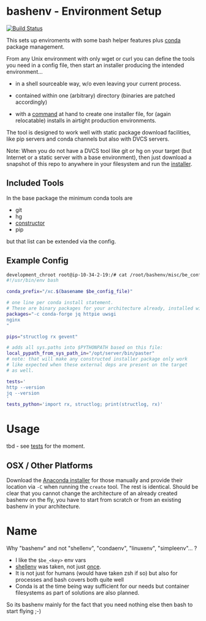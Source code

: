 # bashenv - Environment Setup

[![Build Status](https://travis-ci.org/axiros/bashenv.svg?branch=master)](https://travis-ci.org/axiros/bashenv)

This sets up enviroments with some bash helper features plus [conda](https://anaconda.org/) package management.

From any Unix environment with only wget or curl you can define the tools you
need in a config file, then start an installer producing the intended environment...

- in a shell sourceable way, w/o even leaving your current process.

- contained within one (arbitrary) directory (binaries are patched accordingly)

- with a [command][constructor] at hand to create one installer file,
  for (again relocatable) installs in airtight production environments.


The tool is designed to work well with static package download facilities, like pip servers and conda channels but also with DVCS servers.

Note: When you do not have a DVCS tool like git or hg on your target (but Internet or a static server with a base environment), then just download a snapshot of this repo to anywhere in your filesystem and run the [installer](misc/create_bashenv/create).




## Included Tools

In the base package the minimum conda tools are

- git
- hg
- [constructor][constructor]
- pip

but that list can be extended via the config.

## Example Config

```bash
development_chroot root@ip-10-34-2-19:/# cat /root/bashenv/misc/be_configs/reactive_python2.7
#!/usr/bin/env bash

conda_prefix="/xc.$(basename $be_config_file)"

# one line per conda install statement.
# These are binary packages for your architecture already, installed within the prefix:
packages="-c conda-forge jq httpie uwsgi
nginx
"

pips="structlog rx gevent"

# adds all sys.paths into $PYTHONPATH based on this file:
local_pypath_from_sys_path_in="/opt/server/bin/paster"
# note: that will make any constructed installer package only work
# like expected when these external deps are present on the target
# as well.

tests='
http --version
jq --version
'
tests_python='import rx, structlog; print(structlog, rx)'
```


# Usage

tbd - see [tests](tests/controller.sh) for the moment.

## OSX / Other Platforms

Download the [Anaconda installer](https://conda.io/miniconda.html) for those manually and provide their location via `-C` when running the `create` tool.
The rest is identical. Should be clear that you cannot change the architecture of an already created bashenv on the fly, you have to start from scratch or from an existing bashenv in your architecture.


# Name
Why "bashenv" and not "shellenv", "condaenv", "linuxenv", "simpleenv"... ?
- I like the `$be_<key>` env vars
- [shellenv](https://github.com/aspiers/shell-env) was taken, not just [once](https://www.google.de/search?q=github+shellenv).
- It is not just for humans (would have taken zsh if so) but also for processes and bash covers both quite well
- Conda is at the time being way sufficient for our needs but container filesystems as part of solutions are also planned.

So its bashenv mainly for the fact that you need nothing else then bash to start flying ;-)


[constructor]: https://tech.zegami.com/conda-constructor-tutorial-make-your-python-code-easy-to-install-cross-platform-f0c1f3096ae4 
